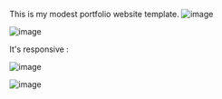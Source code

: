 This is my modest portfolio website template.
![image](https://github.com/user-attachments/assets/75ca7a05-c6af-45cb-b885-fa432c63f517)

![image](https://github.com/user-attachments/assets/25654066-ec16-4e73-a1ff-f4dfae81e1fa)

It's responsive : 

![image](https://github.com/user-attachments/assets/2940c569-f6c4-46d2-98cd-34ac23ae8712)

![image](https://github.com/user-attachments/assets/ca5c5bc0-bee5-4f42-bbc1-ea0ada981e55)
